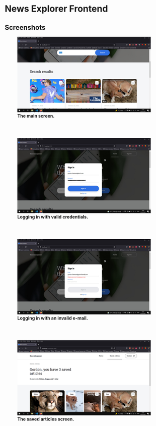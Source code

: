 # News Explorer Frontend

## Screenshots
<figure>
<img src="./screenshots/dev-s3-main.jpg" alt="main screen">
  <figcaption><b>The main screen.</b></figcaption>
</figure>
<br><br>
<figure>
<img src="./screenshots/dev-s2-login-valid.jpg" alt="login with valid credentials">
  <figcaption><b>Logging in with valid credentials.</b></figcaption>
</figure>
<br><br>
<figure>
<img src="./screenshots/dev-s2-login-bad-email.jpg" alt="login with an invalid e-mail">
  <figcaption><b>Logging in with an invalid e-mail.</b></figcaption>
</figure>
<br><br>
<figure>
<img src="./screenshots/dev-s3-saved.jpg" alt="saved articles">
  <figcaption><b>The saved articles screen.</b></figcaption>
</figure>

